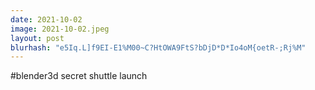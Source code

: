 ```yaml
---
date: 2021-10-02
image: 2021-10-02.jpeg
layout: post
blurhash: "e5Iq.L]f9EI-E1%M00~C?HtOWA9FtS?bDjD*D*Io4oM{oetR-;Rj%M"
---
```


#blender3d secret shuttle launch
